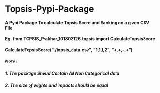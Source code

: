 # Topsis-Pypi-Package
#### A Pypi Package To calculate Topsis Score and Ranking on a given CSV File
####
####
#### Eg. from TOPSIS_Prakhar_101803126.topsis import CalculateTopsisScore
#### CalculateTopsisScore("./topsis_data.csv", "1,1,1,2", "+,+,-,+")
##### Note : 
##### 1. The package Shoud Contain All Non Categorical data 
##### 2. The size of wights and impacts should be equal 
